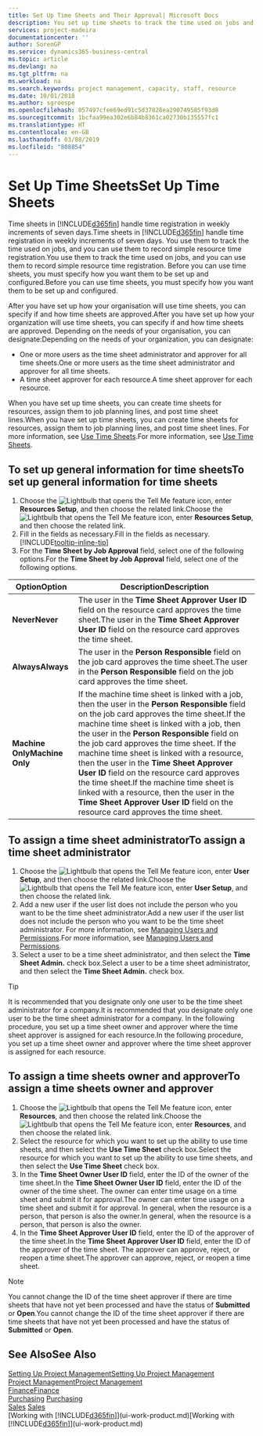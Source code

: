 ```yaml
---
title: Set Up Time Sheets and Their Approval| Microsoft Docs
description: You set up time sheets to track the time used on jobs and using resources, helping you with project management, staffing, and capacity
services: project-madeira
documentationcenter: ''
author: SorenGP
ms.service: dynamics365-business-central
ms.topic: article
ms.devlang: na
ms.tgt_pltfrm: na
ms.workload: na
ms.search.keywords: project management, capacity, staff, resource
ms.date: 10/01/2018
ms.author: sgroespe
ms.openlocfilehash: 057497cfee69ed91c5d37828ea290749585f93d8
ms.sourcegitcommit: 1bcfaa99ea302e6b84b8361ca02730b135557fc1
ms.translationtype: HT
ms.contentlocale: en-GB
ms.lasthandoff: 03/08/2019
ms.locfileid: "808854"
---
```

# <a name="set-up-time-sheets"></a><span data-ttu-id="cc8d3-103">Set Up Time Sheets</span><span class="sxs-lookup"><span data-stu-id="cc8d3-103">Set Up Time Sheets</span></span>
<span data-ttu-id="cc8d3-104">Time sheets in [!INCLUDE[d365fin](includes/d365fin_md.md)] handle time registration in weekly increments of seven days.</span><span class="sxs-lookup"><span data-stu-id="cc8d3-104">Time sheets in [!INCLUDE[d365fin](includes/d365fin_md.md)] handle time registration in weekly increments of seven days.</span></span> <span data-ttu-id="cc8d3-105">You use them to track the time used on jobs, and you can use them to record simple resource time registration.</span><span class="sxs-lookup"><span data-stu-id="cc8d3-105">You use them to track the time used on jobs, and you can use them to record simple resource time registration.</span></span> <span data-ttu-id="cc8d3-106">Before you can use time sheets, you must specify how you want them to be set up and configured.</span><span class="sxs-lookup"><span data-stu-id="cc8d3-106">Before you can use time sheets, you must specify how you want them to be set up and configured.</span></span>

<span data-ttu-id="cc8d3-107">After you have set up how your organisation will use time sheets, you can specify if and how time sheets are approved.</span><span class="sxs-lookup"><span data-stu-id="cc8d3-107">After you have set up how your organization will use time sheets, you can specify if and how time sheets are approved.</span></span> <span data-ttu-id="cc8d3-108">Depending on the needs of your organisation, you can designate:</span><span class="sxs-lookup"><span data-stu-id="cc8d3-108">Depending on the needs of your organization, you can designate:</span></span>

* <span data-ttu-id="cc8d3-109">One or more users as the time sheet administrator and approver for all time sheets.</span><span class="sxs-lookup"><span data-stu-id="cc8d3-109">One or more users as the time sheet administrator and approver for all time sheets.</span></span>
* <span data-ttu-id="cc8d3-110">A time sheet approver for each resource.</span><span class="sxs-lookup"><span data-stu-id="cc8d3-110">A time sheet approver for each resource.</span></span>

<span data-ttu-id="cc8d3-111">When you have set up time sheets, you can create time sheets for resources, assign them to job planning lines, and post time sheet lines.</span><span class="sxs-lookup"><span data-stu-id="cc8d3-111">When you have set up time sheets, you can create time sheets for resources, assign them to job planning lines, and post time sheet lines.</span></span> <span data-ttu-id="cc8d3-112">For more information, see [Use Time Sheets](projects-how-use-time-sheets.md).</span><span class="sxs-lookup"><span data-stu-id="cc8d3-112">For more information, see [Use Time Sheets](projects-how-use-time-sheets.md).</span></span>

## <a name="to-set-up-general-information-for-time-sheets"></a><span data-ttu-id="cc8d3-113">To set up general information for time sheets</span><span class="sxs-lookup"><span data-stu-id="cc8d3-113">To set up general information for time sheets</span></span>
1. <span data-ttu-id="cc8d3-114">Choose the ![Lightbulb that opens the Tell Me feature](media/ui-search/search_small.png "Tell me what you want to do") icon, enter **Resources Setup**, and then choose the related link.</span><span class="sxs-lookup"><span data-stu-id="cc8d3-114">Choose the ![Lightbulb that opens the Tell Me feature](media/ui-search/search_small.png "Tell me what you want to do") icon, enter **Resources Setup**, and then choose the related link.</span></span>  
2. <span data-ttu-id="cc8d3-115">Fill in the fields as necessary.</span><span class="sxs-lookup"><span data-stu-id="cc8d3-115">Fill in the fields as necessary.</span></span> [!INCLUDE[tooltip-inline-tip](includes/tooltip-inline-tip_md.md)]
3. <span data-ttu-id="cc8d3-116">For the **Time Sheet by Job Approval** field, select one of the following options.</span><span class="sxs-lookup"><span data-stu-id="cc8d3-116">For the **Time Sheet by Job Approval** field, select one of the following options.</span></span>

| <span data-ttu-id="cc8d3-117">Option</span><span class="sxs-lookup"><span data-stu-id="cc8d3-117">Option</span></span> | <span data-ttu-id="cc8d3-118">Description</span><span class="sxs-lookup"><span data-stu-id="cc8d3-118">Description</span></span> |
| --- | --- |
| <span data-ttu-id="cc8d3-119">**Never**</span><span class="sxs-lookup"><span data-stu-id="cc8d3-119">**Never**</span></span> |<span data-ttu-id="cc8d3-120">The user in the **Time Sheet Approver User ID** field on the resource card approves the time sheet.</span><span class="sxs-lookup"><span data-stu-id="cc8d3-120">The user in the **Time Sheet Approver User ID** field on the resource card approves the time sheet.</span></span> |
| <span data-ttu-id="cc8d3-121">**Always**</span><span class="sxs-lookup"><span data-stu-id="cc8d3-121">**Always**</span></span> |<span data-ttu-id="cc8d3-122">The user in the **Person Responsible** field on the job card approves the time sheet.</span><span class="sxs-lookup"><span data-stu-id="cc8d3-122">The user in the **Person Responsible** field on the job card approves the time sheet.</span></span> |
| <span data-ttu-id="cc8d3-123">**Machine Only**</span><span class="sxs-lookup"><span data-stu-id="cc8d3-123">**Machine Only**</span></span> |<span data-ttu-id="cc8d3-124">If the machine time sheet is linked with a job, then the user in the **Person Responsible** field on the job card approves the time sheet.</span><span class="sxs-lookup"><span data-stu-id="cc8d3-124">If the machine time sheet is linked with a job, then the user in the **Person Responsible** field on the job card approves the time sheet.</span></span> <span data-ttu-id="cc8d3-125">If the machine time sheet is linked with a resource, then the user in the **Time Sheet Approver User ID** field on the resource card approves the time sheet.</span><span class="sxs-lookup"><span data-stu-id="cc8d3-125">If the machine time sheet is linked with a resource, then the user in the **Time Sheet Approver User ID** field on the resource card approves the time sheet.</span></span> |

## <a name="to-assign-a-time-sheet-administrator"></a><span data-ttu-id="cc8d3-126">To assign a time sheet administrator</span><span class="sxs-lookup"><span data-stu-id="cc8d3-126">To assign a time sheet administrator</span></span>
1. <span data-ttu-id="cc8d3-127">Choose the ![Lightbulb that opens the Tell Me feature](media/ui-search/search_small.png "Tell me what you want to do") icon, enter **User Setup**, and then choose the related link.</span><span class="sxs-lookup"><span data-stu-id="cc8d3-127">Choose the ![Lightbulb that opens the Tell Me feature](media/ui-search/search_small.png "Tell me what you want to do") icon, enter **User Setup**, and then choose the related link.</span></span>  
2. <span data-ttu-id="cc8d3-128">Add a new user if the user list does not include the person who you want to be the time sheet administrator.</span><span class="sxs-lookup"><span data-stu-id="cc8d3-128">Add a new user if the user list does not include the person who you want to be the time sheet administrator.</span></span> <span data-ttu-id="cc8d3-129">For more information, see [Managing Users and Permissions](ui-how-users-permissions.md).</span><span class="sxs-lookup"><span data-stu-id="cc8d3-129">For more information, see [Managing Users and Permissions](ui-how-users-permissions.md).</span></span>
3. <span data-ttu-id="cc8d3-130">Select a user to be a time sheet administrator, and then select the **Time Sheet Admin.** check box.</span><span class="sxs-lookup"><span data-stu-id="cc8d3-130">Select a user to be a time sheet administrator, and then select the **Time Sheet Admin.** check box.</span></span>  

> [!TIP]  
>   <span data-ttu-id="cc8d3-131">It is recommended that you designate only one user to be the time sheet administrator for a company.</span><span class="sxs-lookup"><span data-stu-id="cc8d3-131">It is recommended that you designate only one user to be the time sheet administrator for a company.</span></span> <span data-ttu-id="cc8d3-132">In the following procedure, you set up a time sheet owner and approver where the time sheet approver is assigned for each resource.</span><span class="sxs-lookup"><span data-stu-id="cc8d3-132">In the following procedure, you set up a time sheet owner and approver where the time sheet approver is assigned for each resource.</span></span>  

## <a name="to-assign-a-time-sheets-owner-and-approver"></a><span data-ttu-id="cc8d3-133">To assign a time sheets owner and approver</span><span class="sxs-lookup"><span data-stu-id="cc8d3-133">To assign a time sheets owner and approver</span></span>
1. <span data-ttu-id="cc8d3-134">Choose the ![Lightbulb that opens the Tell Me feature](media/ui-search/search_small.png "Tell me what you want to do") icon, enter **Resources**, and then choose the related link.</span><span class="sxs-lookup"><span data-stu-id="cc8d3-134">Choose the ![Lightbulb that opens the Tell Me feature](media/ui-search/search_small.png "Tell me what you want to do") icon, enter **Resources**, and then choose the related link.</span></span>
2. <span data-ttu-id="cc8d3-135">Select the resource for which you want to set up the ability to use time sheets, and then select the **Use Time Sheet** check box.</span><span class="sxs-lookup"><span data-stu-id="cc8d3-135">Select the resource for which you want to set up the ability to use time sheets, and then select the **Use Time Sheet** check box.</span></span>  
3. <span data-ttu-id="cc8d3-136">In the **Time Sheet Owner User ID** field, enter the ID of the owner of the time sheet.</span><span class="sxs-lookup"><span data-stu-id="cc8d3-136">In the **Time Sheet Owner User ID** field, enter the ID of the owner of the time sheet.</span></span> <span data-ttu-id="cc8d3-137">The owner can enter time usage on a time sheet and submit it for approval.</span><span class="sxs-lookup"><span data-stu-id="cc8d3-137">The owner can enter time usage on a time sheet and submit it for approval.</span></span> <span data-ttu-id="cc8d3-138">In general, when the resource is a person, that person is also the owner.</span><span class="sxs-lookup"><span data-stu-id="cc8d3-138">In general, when the resource is a person, that person is also the owner.</span></span>  
4. <span data-ttu-id="cc8d3-139">In the **Time Sheet Approver User ID** field, enter the ID of the approver of the time sheet.</span><span class="sxs-lookup"><span data-stu-id="cc8d3-139">In the **Time Sheet Approver User ID** field, enter the ID of the approver of the time sheet.</span></span> <span data-ttu-id="cc8d3-140">The approver can approve, reject, or reopen a time sheet.</span><span class="sxs-lookup"><span data-stu-id="cc8d3-140">The approver can approve, reject, or reopen a time sheet.</span></span>  

> [!NOTE]  
>   <span data-ttu-id="cc8d3-141">You cannot change the ID of the time sheet approver if there are time sheets that have not yet been processed and have the status of **Submitted** or **Open**.</span><span class="sxs-lookup"><span data-stu-id="cc8d3-141">You cannot change the ID of the time sheet approver if there are time sheets that have not yet been processed and have the status of **Submitted** or **Open**.</span></span>

## <a name="see-also"></a><span data-ttu-id="cc8d3-142">See Also</span><span class="sxs-lookup"><span data-stu-id="cc8d3-142">See Also</span></span>
[<span data-ttu-id="cc8d3-143">Setting Up Project Management</span><span class="sxs-lookup"><span data-stu-id="cc8d3-143">Setting Up Project Management</span></span>](projects-setup-projects.md)  
[<span data-ttu-id="cc8d3-144">Project Management</span><span class="sxs-lookup"><span data-stu-id="cc8d3-144">Project Management</span></span>](projects-manage-projects.md)  
[<span data-ttu-id="cc8d3-145">Finance</span><span class="sxs-lookup"><span data-stu-id="cc8d3-145">Finance</span></span>](finance.md)  
<span data-ttu-id="cc8d3-146">[Purchasing](purchasing-manage-purchasing.md)       </span><span class="sxs-lookup"><span data-stu-id="cc8d3-146">[Purchasing](purchasing-manage-purchasing.md)       </span></span>  
<span data-ttu-id="cc8d3-147">[Sales](sales-manage-sales.md)    </span><span class="sxs-lookup"><span data-stu-id="cc8d3-147">[Sales](sales-manage-sales.md)    </span></span>  
<span data-ttu-id="cc8d3-148">[Working with [!INCLUDE[d365fin](includes/d365fin_md.md)]](ui-work-product.md)</span><span class="sxs-lookup"><span data-stu-id="cc8d3-148">[Working with [!INCLUDE[d365fin](includes/d365fin_md.md)]](ui-work-product.md)</span></span>  
